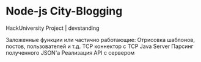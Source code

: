 # Node-js City-Blogging
 HackUniversity Project | devstanding
 
 Заложенные функции или частично работающие:
 Отрисовка шаблонов, постов, пользователей и т.д.
 TCP коннектор с TCP Java Server
 Парсинг полученного JSON'а
 Реализация API с сервером
